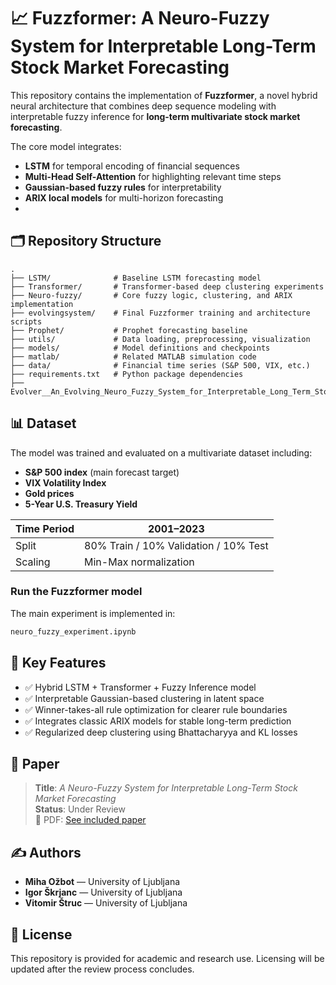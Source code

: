 # 📈 Fuzzformer: A Neuro-Fuzzy System for Interpretable Long-Term Stock Market Forecasting

This repository contains the implementation of **Fuzzformer**, a novel hybrid neural architecture that combines deep sequence modeling with interpretable fuzzy inference for **long-term multivariate stock market forecasting**.

The core model integrates:
- **LSTM** for temporal encoding of financial sequences  
- **Multi-Head Self-Attention** for highlighting relevant time steps  
- **Gaussian-based fuzzy rules** for interpretability  
- **ARIX local models** for multi-horizon forecasting
- 
## 🗂 Repository Structure

```
.
├── LSTM/              # Baseline LSTM forecasting model
├── Transformer/       # Transformer-based deep clustering experiments
├── Neuro-fuzzy/       # Core fuzzy logic, clustering, and ARIX implementation
├── evolvingsystem/    # Final Fuzzformer training and architecture scripts
├── Prophet/           # Prophet forecasting baseline
├── utils/             # Data loading, preprocessing, visualization
├── models/            # Model definitions and checkpoints
├── matlab/            # Related MATLAB simulation code
├── data/              # Financial time series (S&P 500, VIX, etc.)
├── requirements.txt   # Python package dependencies
├── Evolver__An_Evolving_Neuro_Fuzzy_System_for_Interpretable_Long_Term_Stock_Market_Forecasting.pdf
```


## 📊 Dataset

The model was trained and evaluated on a multivariate dataset including:

- **S&P 500 index** (main forecast target)
- **VIX Volatility Index**
- **Gold prices**
- **5-Year U.S. Treasury Yield**

| Time Period | 2001–2023 |
|-------------|-----------|
| Split       | 80% Train / 10% Validation / 10% Test |
| Scaling     | Min-Max normalization |


### Run the Fuzzformer model

The main experiment is implemented in:

```bash
neuro_fuzzy_experiment.ipynb
```

## 🎯 Key Features

- ✅ Hybrid LSTM + Transformer + Fuzzy Inference model
- ✅ Interpretable Gaussian-based clustering in latent space
- ✅ Winner-takes-all rule optimization for clearer rule boundaries
- ✅ Integrates classic ARIX models for stable long-term prediction
- ✅ Regularized deep clustering using Bhattacharyya and KL losses


## 📄 Paper

> **Title**: *A Neuro-Fuzzy System for Interpretable Long-Term Stock Market Forecasting*  
> **Status**: Under Review  
> 📎 PDF: [See included paper](./Evolver__An_Evolving_Neuro_Fuzzy_System_for_Interpretable_Long_Term_Stock_Market_Forecasting.pdf)

## ✍️ Authors

- **Miha Ožbot** — University of Ljubljana  
- **Igor Škrjanc** — University of Ljubljana  
- **Vitomir Štruc** — University of Ljubljana  

## 📜 License

This repository is provided for academic and research use. Licensing will be updated after the review process concludes.
